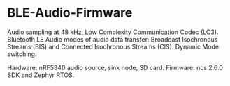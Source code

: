 # BLE-Audio-Firmware

Audio sampling at 48 kHz, Low Complexity Communication Codec (LC3).
Bluetooth LE Audio modes of audio data transfer: Broadcast Isochronous Streams (BIS) and Connected Isochronous Streams (CIS).
Dynamic Mode switching.

Hardware: nRF5340 audio source, sink node, SD card.
Firmware: ncs 2.6.0 SDK and Zephyr RTOS.



